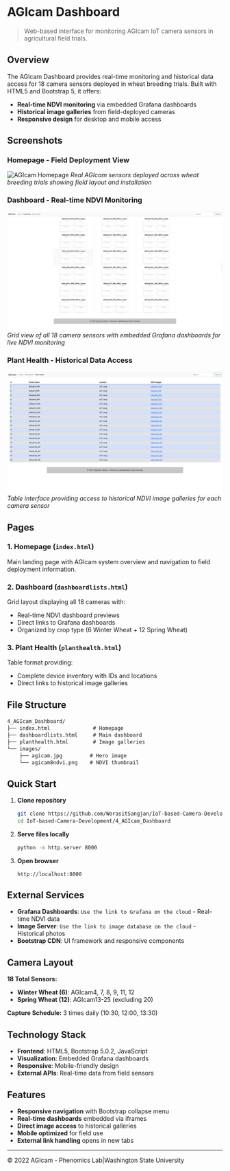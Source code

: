 # AGIcam Dashboard

> Web-based interface for monitoring AGIcam IoT camera sensors in agricultural field trials.

## Overview

The AGIcam Dashboard provides real-time monitoring and historical data access for 18 camera sensors deployed in wheat breeding trials. Built with HTML5 and Bootstrap 5, it offers:

- **Real-time NDVI monitoring** via embedded Grafana dashboards
- **Historical image galleries** from field-deployed cameras  
- **Responsive design** for desktop and mobile access

## Screenshots

### Homepage - Field Deployment View
![AGIcam Homepage](https://github.com/WorasitSangjan/IoT-based-Camera-Development/blob/main/4_AGIcam_Dashboard/images/homepage-screenshort.png)
*Real AGIcam sensors deployed across wheat breeding trials showing field layout and installation*

### Dashboard - Real-time NDVI Monitoring  
![AGIcam Dashboard](https://github.com/WorasitSangjan/IoT-based-Camera-Development/blob/main/4_AGIcam_Dashboard/images/dashboard-screenshort.png)
*Grid view of all 18 camera sensors with embedded Grafana dashboards for live NDVI monitoring*

### Plant Health - Historical Data Access
![Plant Health Page](https://github.com/WorasitSangjan/IoT-based-Camera-Development/blob/main/4_AGIcam_Dashboard/images/planthealth-screenshort.png)
*Table interface providing access to historical NDVI image galleries for each camera sensor*

## Pages

### 1. Homepage (`index.html`)
Main landing page with AGIcam system overview and navigation to field deployment information.

### 2. Dashboard (`dashboardlists.html`) 
Grid layout displaying all 18 cameras with:
- Real-time NDVI dashboard previews
- Direct links to Grafana dashboards
- Organized by crop type (6 Winter Wheat + 12 Spring Wheat)

### 3. Plant Health (`planthealth.html`)
Table format providing:
- Complete device inventory with IDs and locations
- Direct links to historical image galleries

## File Structure

```
4_AGIcam_Dashboard/
├── index.html              # Homepage
├── dashboardlists.html     # Main dashboard  
├── planthealth.html        # Image galleries
└── images/
    ├── agicam.jpg         # Hero image
    └── agicam8ndvi.png    # NDVI thumbnail
```

## Quick Start

1. **Clone repository**
   ```bash
   git clone https://github.com/WorasitSangjan/IoT-based-Camera-Development.git
   cd IoT-based-Camera-Development/4_AGIcam_Dashboard
   ```

2. **Serve files locally**
   ```bash
   python -m http.server 8000
   ```

3. **Open browser**
   ```
   http://localhost:8000
   ```

## External Services

- **Grafana Dashboards**: `Use the link to Grafana on the cloud` - Real-time NDVI data
- **Image Server**: `Use the link to image database on the cloud` - Historical photos
- **Bootstrap CDN**: UI framework and responsive components

## Camera Layout

**18 Total Sensors:**
- **Winter Wheat (6)**: AGIcam4, 7, 8, 9, 11, 12
- **Spring Wheat (12)**: AGIcam13-25 (excluding 20)

**Capture Schedule:** 3 times daily (10:30, 12:00, 13:30)

## Technology Stack

- **Frontend**: HTML5, Bootstrap 5.0.2, JavaScript
- **Visualization**: Embedded Grafana dashboards
- **Responsive**: Mobile-friendly design
- **External APIs**: Real-time data from field sensors

## Features

- **Responsive navigation** with Bootstrap collapse menu
- **Real-time dashboards** embedded via iframes
- **Direct image access** to historical galleries
- **Mobile optimized** for field use
- **External link handling** opens in new tabs

---
© 2022 AGIcam - Phenomics Lab|Washington State University
